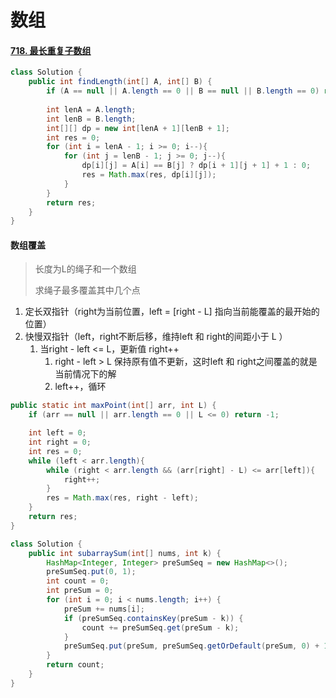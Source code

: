 # 数组

#### [718. 最长重复子数组](https://leetcode-cn.com/problems/maximum-length-of-repeated-subarray/)

```java
class Solution {
    public int findLength(int[] A, int[] B) {
        if (A == null || A.length == 0 || B == null || B.length == 0) return 0;
        
        int lenA = A.length;
        int lenB = B.length;
        int[][] dp = new int[lenA + 1][lenB + 1];
        int res = 0;
        for (int i = lenA - 1; i >= 0; i--){
            for (int j = lenB - 1; j >= 0; j--){
                dp[i][j] = A[i] == B[j] ? dp[i + 1][j + 1] + 1 : 0;
                res = Math.max(res, dp[i][j]);
            }
        }
        return res;
    }
}
```

#### 数组覆盖

> 长度为L的绳子和一个数组
>
> 求绳子最多覆盖其中几个点

1. 定长双指针（right为当前位置，left = [right - L] 指向当前能覆盖的最开始的位置）
2. 快慢双指针（left，right不断后移，维持left 和 right的间距小于 L ）
    1. 当right - left <= L，更新值 right++
        1. right - left > L 保持原有值不更新，这时left 和 right之间覆盖的就是当前情况下的解
        2. left++，循环

```java
public static int maxPoint(int[] arr, int L) {
    if (arr == null || arr.length == 0 || L <= 0) return -1;

    int left = 0;
    int right = 0;
    int res = 0;
    while (left < arr.length){
        while (right < arr.length && (arr[right] - L) <= arr[left]){
            right++;
        }
        res = Math.max(res, right - left);
    }
    return res;
}
```

```java
class Solution {
    public int subarraySum(int[] nums, int k) {
        HashMap<Integer, Integer> preSumSeq = new HashMap<>();
        preSumSeq.put(0, 1);
        int count = 0;
        int preSum = 0;
        for (int i = 0; i < nums.length; i++) {
            preSum += nums[i];
            if (preSumSeq.containsKey(preSum - k)) {
                count += preSumSeq.get(preSum - k);
            }
            preSumSeq.put(preSum, preSumSeq.getOrDefault(preSum, 0) + 1);
        }
        return count;
    }
}
```

